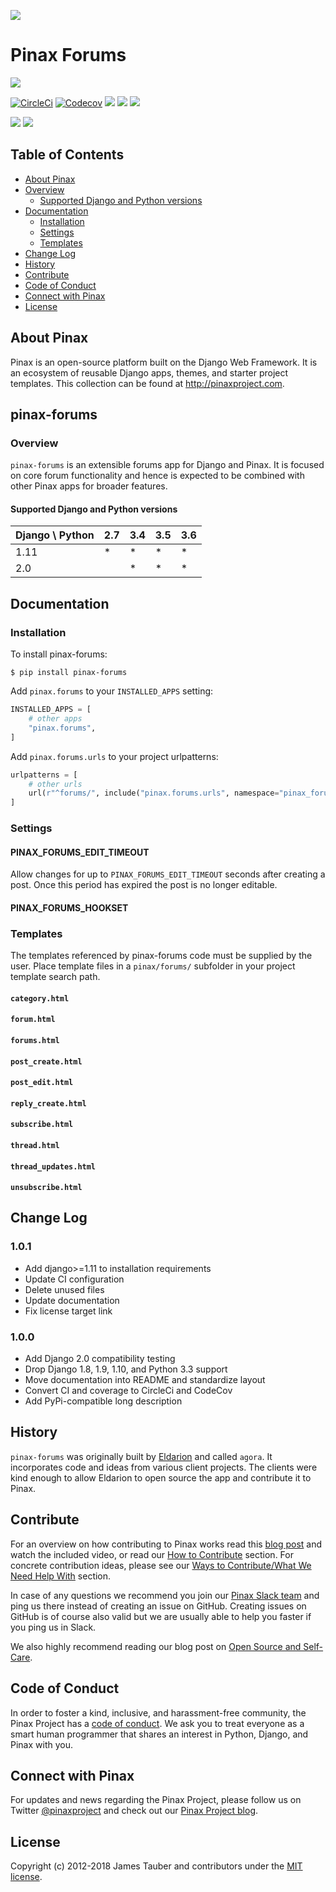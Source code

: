 ![](http://pinaxproject.com/pinax-design/patches/pinax-forums.svg)

# Pinax Forums

[![](https://img.shields.io/pypi/v/pinax-forums.svg)](https://pypi.python.org/pypi/pinax-forums/)

[![CircleCi](https://img.shields.io/circleci/project/github/pinax/pinax-forums.svg)](https://circleci.com/gh/pinax/pinax-forums)
[![Codecov](https://img.shields.io/codecov/c/github/pinax/pinax-forums.svg)](https://codecov.io/gh/pinax/pinax-forums)
[![](https://img.shields.io/github/contributors/pinax/pinax-forums.svg)](https://github.com/pinax/pinax-forums/graphs/contributors)
[![](https://img.shields.io/github/issues-pr/pinax/pinax-forums.svg)](https://github.com/pinax/pinax-forums/pulls)
[![](https://img.shields.io/github/issues-pr-closed/pinax/pinax-forums.svg)](https://github.com/pinax/pinax-forums/pulls?q=is%3Apr+is%3Aclosed)

[![](http://slack.pinaxproject.com/badge.svg)](http://slack.pinaxproject.com/)
[![](https://img.shields.io/badge/license-MIT-blue.svg)](https://opensource.org/licenses/MIT)


## Table of Contents

* [About Pinax](#about-pinax)
* [Overview](#overview)
  * [Supported Django and Python versions](#supported-django-and-python-versions)
* [Documentation](#documentation)
  * [Installation](#installation)
  * [Settings](#settings)
  * [Templates](#templates)  
* [Change Log](#change-log)
* [History](#history)
* [Contribute](#contribute)
* [Code of Conduct](#code-of-conduct)
* [Connect with Pinax](#connect-with-pinax)
* [License](#license)

## About Pinax

Pinax is an open-source platform built on the Django Web Framework. It is an ecosystem of reusable
Django apps, themes, and starter project templates. This collection can be found at http://pinaxproject.com.

## pinax-forums

### Overview

`pinax-forums` is an extensible forums app for Django and Pinax. It is focused
on core forum functionality and hence is expected to be combined with other
Pinax apps for broader features.

#### Supported Django and Python versions

Django \ Python | 2.7 | 3.4 | 3.5 | 3.6
--------------- | --- | --- | --- | ---
1.11 |  *  |  *  |  *  |  *  
2.0  |     |  *  |  *  |  *


## Documentation

### Installation

To install pinax-forums:

```shell
$ pip install pinax-forums
```

Add `pinax.forums` to your `INSTALLED_APPS` setting:

```python
INSTALLED_APPS = [
    # other apps
    "pinax.forums",
]
```

Add `pinax.forums.urls` to your project urlpatterns:

```python
urlpatterns = [
    # other urls
    url(r"^forums/", include("pinax.forums.urls", namespace="pinax_forums")),
]
```


### Settings

#### PINAX_FORUMS_EDIT_TIMEOUT

Allow changes for up to `PINAX_FORUMS_EDIT_TIMEOUT` seconds after creating a post.
Once this period has expired the post is no longer editable.

#### PINAX_FORUMS_HOOKSET


### Templates

The templates referenced by pinax-forums code must be supplied by the user.
Place template files in a `pinax/forums/` subfolder in your project template search path.

#### `category.html`

#### `forum.html`

#### `forums.html`

#### `post_create.html`

#### `post_edit.html`

#### `reply_create.html`

#### `subscribe.html`

#### `thread.html`

#### `thread_updates.html`

#### `unsubscribe.html`


## Change Log

### 1.0.1

* Add django>=1.11 to installation requirements
* Update CI configuration
* Delete unused files
* Update documentation
* Fix license target link

### 1.0.0

* Add Django 2.0 compatibility testing
* Drop Django 1.8, 1.9, 1.10, and Python 3.3 support
* Move documentation into README and standardize layout
* Convert CI and coverage to CircleCi and CodeCov
* Add PyPi-compatible long description


## History

`pinax-forums` was originally built by [Eldarion](http://eldarion.com) and
called `agora`. It incorporates code and ideas from various client projects.
The clients were kind enough to allow Eldarion to open source the app and
contribute it to Pinax.


## Contribute

For an overview on how contributing to Pinax works read this [blog post](http://blog.pinaxproject.com/2016/02/26/recap-february-pinax-hangout/)
and watch the included video, or read our [How to Contribute](http://pinaxproject.com/pinax/how_to_contribute/) section.
For concrete contribution ideas, please see our
[Ways to Contribute/What We Need Help With](http://pinaxproject.com/pinax/ways_to_contribute/) section.

In case of any questions we recommend you join our [Pinax Slack team](http://slack.pinaxproject.com)
and ping us there instead of creating an issue on GitHub. Creating issues on GitHub is of course
also valid but we are usually able to help you faster if you ping us in Slack.

We also highly recommend reading our blog post on [Open Source and Self-Care](http://blog.pinaxproject.com/2016/01/19/open-source-and-self-care/).


## Code of Conduct

In order to foster a kind, inclusive, and harassment-free community, the Pinax Project
has a [code of conduct](http://pinaxproject.com/pinax/code_of_conduct/).
We ask you to treat everyone as a smart human programmer that shares an interest in Python, Django, and Pinax with you.


## Connect with Pinax

For updates and news regarding the Pinax Project, please follow us on Twitter [@pinaxproject](https://twitter.com/pinaxproject)
and check out our [Pinax Project blog](http://blog.pinaxproject.com).


## License

Copyright (c) 2012-2018 James Tauber and contributors under the [MIT license](https://opensource.org/licenses/MIT).
